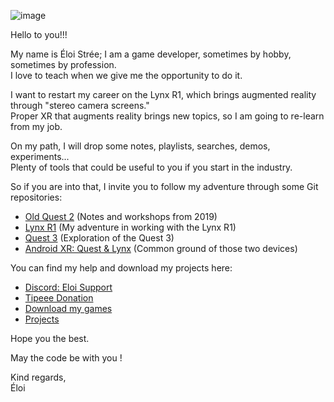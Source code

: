 ![image](https://github.com/EloiStree/EloiStree/assets/20149493/4ac5793f-777c-4ee0-b901-400d307cb913)

Hello to you!!!

My name is Éloi Strée; I am a game developer, sometimes by hobby, sometimes by profession.  
I love to teach when we give me the opportunity to do it.  

I want to restart my career on the Lynx R1, which brings augmented reality through "stereo camera screens."  
Proper XR that augments reality brings new topics, so I am going to re-learn from my job.  

On my path, I will drop some notes, playlists, searches, demos, experiments...  
Plenty of tools that could be useful to you if you start in the industry.  

So if you are into that, I invite you to follow my adventure through some Git repositories:  
- [Old Quest 2](https://github.com/EloiStree/CodeAndQuestsEveryDay) (Notes and workshops from 2019)
- [Lynx R1](https://github.com/EloiStree/HelloLynxR1) (My adventure in working with the Lynx R1)
- [Quest 3](https://github.com/EloiStree/HelloQuest3) (Exploration of the Quest 3)
- [Android XR: Quest & Lynx](https://github.com/EloiStree/HelloAndroidXR) (Common ground of those two devices)

You can find my help and download my projects here:
- [Discord: Eloi Support](https://eloistree.github.io/r/discord)
- [Tipeee Donation](https://en.tipeee.com/eloistree)
- [Download my games](https://eloistree.github.io/r/download/)
- [Projects](https://github.com/EloiStree/ProjectsID)


Hope you the best.  
  
May the code be with you !  
  
Kind regards,  
Éloi  
